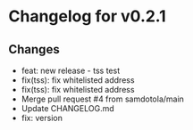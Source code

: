 # Changelog for v0.2.1

## Changes
- feat: new release - tss test
- fix(tss): fix whitelisted  address
- fix(tss): fix whitelisted  address
- Merge pull request #4 from samdotola/main
- Update CHANGELOG.md
- fix: version

